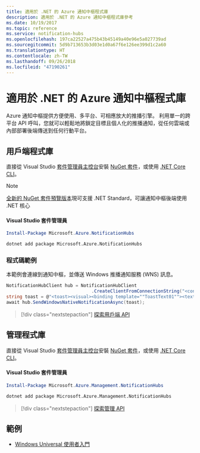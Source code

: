 ```yaml
---
title: 適用於 .NET 的 Azure 通知中樞程式庫
description: 適用於 .NET 的 Azure 通知中樞程式庫參考
ms.date: 10/19/2017
ms.topic: reference
ms.service: notification-hubs
ms.openlocfilehash: 197ca22527a475b43b45149a40e96e5a027739ad
ms.sourcegitcommit: 5d9b713653b3d03e1d0a67f6e126ee399d1c2a60
ms.translationtype: HT
ms.contentlocale: zh-TW
ms.lasthandoff: 09/26/2018
ms.locfileid: "47190261"
---
```

# <a name="azure-notification-hubs-libraries-for-net"></a>適用於 .NET 的 Azure 通知中樞程式庫

Azure 通知中樞提供方便使用、多平台、可相應放大的推播引擎。 利用單一的跨平台 API 呼叫，您就可以輕鬆地將鎖定目標且個人化的推播通知，從任何雲端或內部部署後端傳送到任何行動平台。

## <a name="client-library"></a>用戶端程式庫

直接從 Visual Studio [套件管理員主控台][PackageManager]安裝 [NuGet 套件](https://www.nuget.org/packages/Microsoft.Azure.NotificationHubs)，或使用 [.NET Core CLI][DotNetCLI]。

> [!NOTE]
> [全新的 NuGet 套件預覽版本](https://www.nuget.org/packages/Microsoft.Azure.NotificationHubs/2.0.0-preview1)現可支援 .NET Standard，可讓通知中樞後端使用 .NET 核心

#### <a name="visual-studio-package-manager"></a>Visual Studio 套件管理員

```powershell
Install-Package Microsoft.Azure.NotificationHubs
```

```bash
dotnet add package Microsoft.Azure.NotificationHubs
```

### <a name="code-example"></a>程式碼範例

本範例會連線到通知中樞，並傳送 Windows 推播通知服務 (WNS) 訊息。

```csharp
NotificationHubClient hub = NotificationHubClient
                                .CreateClientFromConnectionString("<connection string with full access>", "<hub name>");
string toast = @"<toast><visual><binding template=""ToastText01""><text id=""1"">Hello from a .NET App!</text></binding></visual></toast>";
await hub.SendWindowsNativeNotificationAsync(toast);
```

> [!div class="nextstepaction"]
> [探索用戶端 API](/dotnet/api/overview/azure/notificationhubs/client)


## <a name="management-library"></a>管理程式庫

直接從 Visual Studio [套件管理員主控台][PackageManager]安裝 [NuGet 套件](https://www.nuget.org/packages/Microsoft.Azure.Management.NotificationHubs)，或使用 [.NET Core CLI][DotNetCLI]。

#### <a name="visual-studio-package-manager"></a>Visual Studio 套件管理員

```powershell
Install-Package Microsoft.Azure.Management.NotificationHubs
```

```bash
dotnet add package Microsoft.Azure.Management.NotificationHubs
```

> [!div class="nextstepaction"]
> [探索管理 API](/dotnet/api/overview/azure/notificationhubs/management)

## <a name="samples"></a>範例

- [Windows Universal 使用者入門](https://github.com/Azure/azure-notificationhubs-samples/tree/master/dotnet/GetStartedWindowsUniversal)

[PackageManager]: https://docs.microsoft.com/nuget/tools/package-manager-console
[DotNetCLI]: https://docs.microsoft.com/dotnet/core/tools/dotnet-add-package
